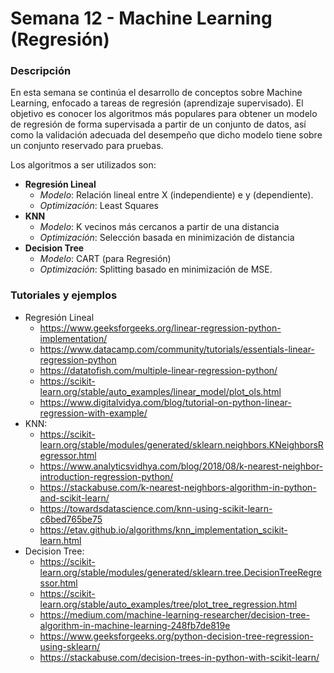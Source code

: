 Semana 12 - Machine Learning (Regresión)
========================================

### Descripción

En esta semana se continúa el desarrollo de conceptos sobre Machine Learning, enfocado a tareas de regresión (aprendizaje supervisado). El objetivo es conocer los algoritmos más populares para obtener un modelo de regresión de forma supervisada a partir de un conjunto de datos, así como la validación adecuada del desempeño que dicho modelo tiene sobre un conjunto reservado para pruebas.

Los algoritmos a ser utilizados son:

- **Regresión Lineal** 
    - *Modelo*: Relación lineal entre X (independiente) e y (dependiente).
    - *Optimización*: Least Squares
- **KNN**
    - *Modelo*: K vecinos más cercanos a partir de una distancia
    - *Optimización*: Selección basada en minimización de distancia
- **Decision Tree**
    - *Modelo*: CART (para Regresión)
    - *Optimización*: Splitting basado en minimización de MSE.
       
  
###  Tutoriales y ejemplos

- Regresión Lineal
    - https://www.geeksforgeeks.org/linear-regression-python-implementation/
    - https://www.datacamp.com/community/tutorials/essentials-linear-regression-python
    - https://datatofish.com/multiple-linear-regression-python/
    - https://scikit-learn.org/stable/auto_examples/linear_model/plot_ols.html
    - https://www.digitalvidya.com/blog/tutorial-on-python-linear-regression-with-example/
- KNN:
    - https://scikit-learn.org/stable/modules/generated/sklearn.neighbors.KNeighborsRegressor.html
    - https://www.analyticsvidhya.com/blog/2018/08/k-nearest-neighbor-introduction-regression-python/
    - https://stackabuse.com/k-nearest-neighbors-algorithm-in-python-and-scikit-learn/
    - https://towardsdatascience.com/knn-using-scikit-learn-c6bed765be75
    - https://etav.github.io/algorithms/knn_implementation_scikit-learn.html
- Decision Tree:
    - https://scikit-learn.org/stable/modules/generated/sklearn.tree.DecisionTreeRegressor.html
    - https://scikit-learn.org/stable/auto_examples/tree/plot_tree_regression.html
    - https://medium.com/machine-learning-researcher/decision-tree-algorithm-in-machine-learning-248fb7de819e
    - https://www.geeksforgeeks.org/python-decision-tree-regression-using-sklearn/
    - https://stackabuse.com/decision-trees-in-python-with-scikit-learn/
     
   